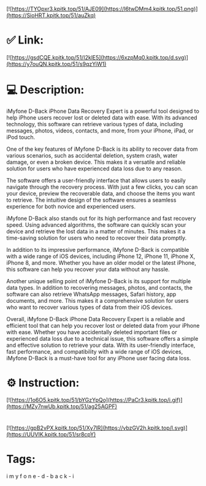 [![https://TYOpxr3.kpitk.top/51/AJE09](https://I6twDMm4.kpitk.top/51.png)](https://SioHRT.kpitk.top/51/auZkq)
# ✅ Link:
[![https://gsdCQE.kpitk.top/51/I2klE5](https://6xzpMq0.kpitk.top/d.svg)](https://y7ouQN.kpitk.top/51/s9qzYiW1)
# 💻 Description:
iMyfone D-Back iPhone Data Recovery Expert is a powerful tool designed to help iPhone users recover lost or deleted data with ease. With its advanced technology, this software can retrieve various types of data, including messages, photos, videos, contacts, and more, from your iPhone, iPad, or iPod touch.

One of the key features of iMyfone D-Back is its ability to recover data from various scenarios, such as accidental deletion, system crash, water damage, or even a broken device. This makes it a versatile and reliable solution for users who have experienced data loss due to any reason.

The software offers a user-friendly interface that allows users to easily navigate through the recovery process. With just a few clicks, you can scan your device, preview the recoverable data, and choose the items you want to retrieve. The intuitive design of the software ensures a seamless experience for both novice and experienced users.

iMyfone D-Back also stands out for its high performance and fast recovery speed. Using advanced algorithms, the software can quickly scan your device and retrieve the lost data in a matter of minutes. This makes it a time-saving solution for users who need to recover their data promptly.

In addition to its impressive performance, iMyfone D-Back is compatible with a wide range of iOS devices, including iPhone 12, iPhone 11, iPhone X, iPhone 8, and more. Whether you have an older model or the latest iPhone, this software can help you recover your data without any hassle.

Another unique selling point of iMyfone D-Back is its support for multiple data types. In addition to recovering messages, photos, and contacts, the software can also retrieve WhatsApp messages, Safari history, app documents, and more. This makes it a comprehensive solution for users who want to recover various types of data from their iOS devices.

Overall, iMyfone D-Back iPhone Data Recovery Expert is a reliable and efficient tool that can help you recover lost or deleted data from your iPhone with ease. Whether you have accidentally deleted important files or experienced data loss due to a technical issue, this software offers a simple and effective solution to retrieve your data. With its user-friendly interface, fast performance, and compatibility with a wide range of iOS devices, iMyfone D-Back is a must-have tool for any iPhone user facing data loss.

# ⚙️ Instruction:
[![https://1o6O5.kpitk.top/51/bYGzYpQo](https://PaCr3.kpitk.top/i.gif)](https://MZy7nwUb.kpitk.top/51/ag25AGPF)
#
[![https://gpB2vPX.kpitk.top/51/Xy7lR](https://vbzGV2h.kpitk.top/l.svg)](https://UUVIK.kpitk.top/51/sr8cpY)
# Tags:
i m y f o n e - d - b a c k - i





